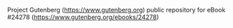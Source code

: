 Project Gutenberg (https://www.gutenberg.org) public repository for eBook #24278 (https://www.gutenberg.org/ebooks/24278)
